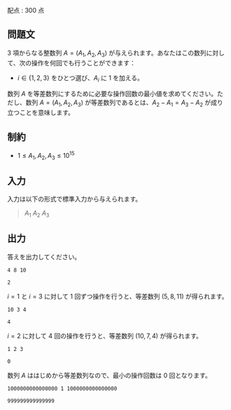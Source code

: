 配点 : $300$ 点

## 問題文

$3$ 項からなる整数列 $A = (A_1, A_2, A_3)$ が与えられます。あなたはこの数列に対して、次の操作を何回でも行うことができます：

- $i\in \{1,2,3\}$ をひとつ選び、$A_i$ に $1$ を加える。

数列 $A$ を等差数列にするために必要な操作回数の最小値を求めてください。ただし、数列 $A = (A_1, A_2, A_3)$ が等差数列であるとは、$A_2 - A_1 = A_3 - A_2$ が成り立つことを意味します。

## 制約

- $1\leq A_1, A_2, A_3\leq 10^{15}$

## 入力

入力は以下の形式で標準入力から与えられます。

> $A_1$ $A_2$ $A_3$

## 出力

答えを出力してください。

```input1
4 8 10
```

```output1
2
```

$i = 1$ と $i = 3$ に対して $1$ 回ずつ操作を行うと、等差数列 $(5, 8, 11)$ が得られます。

```input2
10 3 4
```

```output2
4
```

$i = 2$ に対して $4$ 回の操作を行うと、等差数列 $(10, 7, 4)$ が得られます。

```input3
1 2 3
```

```output3
0
```

数列 $A$ ははじめから等差数列なので、最小の操作回数は $0$ 回となります。

```input4
1000000000000000 1 1000000000000000
```

```output4
999999999999999
```